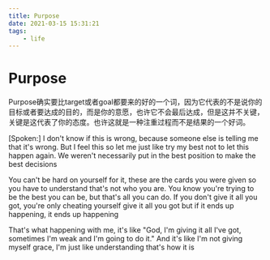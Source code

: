 ```yaml
---
title: Purpose
date: 2021-03-15 15:31:21
tags:
    - life
---
```

# Purpose

Purpose确实要比target或者goal都要来的好的一个词，因为它代表的不是说你的目标或者要达成的目的，而是你的意愿，也许它不会最后达成，但是这并不关键，关键是这代表了你的态度。也许这就是一种注重过程而不是结果的一个好词。

[Spoken:]
I don't know if this is wrong, because someone else is telling me that it's wrong. But I feel this so let me just like try my best not to let this happen again. We weren't necessarily put in the best position to make the best decisions

You can't be hard on yourself for it, these are the cards you were given so you have to understand that's not who you are. You know you're trying to be the best you can be, but that's all you can do. If you don't give it all you got, you're only cheating yourself give it all you got but if it ends up happening, it ends up happening

That's what happening with me, it's like "God, I'm giving it all I've got, sometimes I'm weak and I'm going to do it." And it's like I'm not giving myself grace, I'm just like understanding that's how it is
